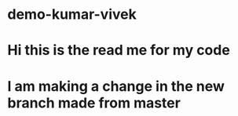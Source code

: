 # demo-kumar-vivek
# Hi this is the read me for my code
# I am making a change in the new branch made from master
